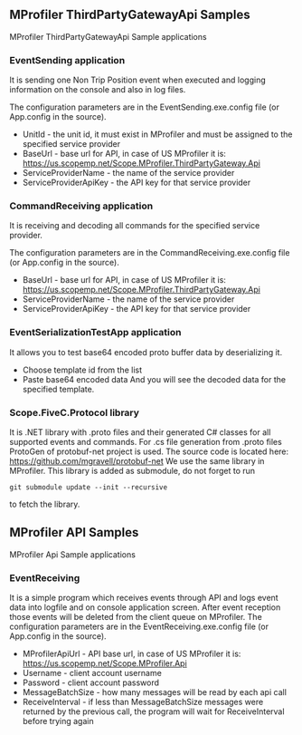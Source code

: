 ## MProfiler ThirdPartyGatewayApi Samples ##

MProfiler ThirdPartyGatewayApi Sample applications


### EventSending application ###

It is sending one Non Trip Position event when executed and logging information on the console and also in log files.

The configuration parameters are in the EventSending.exe.config file (or App.config in the source).
* UnitId - the unit id, it must exist in MProfiler and must be assigned to the specified service provider
* BaseUrl - base url for API, in case of US MProfiler it is: https://us.scopemp.net/Scope.MProfiler.ThirdPartyGateway.Api
* ServiceProviderName - the name of the service provider
* ServiceProviderApiKey - the API key for that service provider


### CommandReceiving application ###

It is receiving and decoding all commands for the specified service provider.

The configuration parameters are in the CommandReceiving.exe.config file (or App.config in the source).
* BaseUrl - base url for API, in case of US MProfiler it is: https://us.scopemp.net/Scope.MProfiler.ThirdPartyGateway.Api
* ServiceProviderName - the name of the service provider
* ServiceProviderApiKey - the API key for that service provider


### EventSerializationTestApp application ###

It allows you to test base64 encoded proto buffer data by deserializing it.
* Choose template id from the list
* Paste base64 encoded data
And you will see the decoded data for the specified template.


### Scope.FiveC.Protocol library ###

It is .NET library with .proto files and their generated C# classes for all supported events and commands.
For .cs file generation from .proto files ProtoGen of protobuf-net project is used.
The source code is located here: https://github.com/mgravell/protobuf-net
We use the same library in MProfiler.
This library is added as submodule, do not forget to run
```
git submodule update --init --recursive
```
to fetch the library.


## MProfiler API Samples ##

MProfiler Api Sample applications

### EventReceiving ###

It is a simple program which receives events through API and logs event data into logfile and on console application screen.
After event reception those events will be deleted from the client queue on MProfiler.
The configuration parameters are in the EventReceiving.exe.config file (or App.config in the source).
* MProfilerApiUrl - API base url, in case of US MProfiler it is: https://us.scopemp.net/Scope.MProfiler.Api
* Username - client account username
* Password - client account password
* MessageBatchSize - how many messages will be read by each api call
* ReceiveInterval - if less than MessageBatchSize messages were returned by the previous call, the program will wait for ReceiveInterval before trying again
